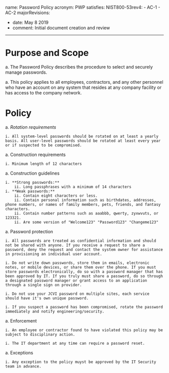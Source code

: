 name: Password Policy
acronym: PWP
satisfies:
  NIST800-53rev4:
    - AC-1
    - AC-2
majorRevisions:
  - date: May 8 2019
  - comment: Initial document creation and review
---

# Purpose and Scope 

a. The Password Policy describes the procedure to select and securely manage passwords. 

a. This policy applies to all employees, contractors, and any other personnel who have an account on any system that resides at any company facility or has access to the company network.  

# Policy

a. *Rotation requirements* 

    i. All system-level passwords should be rotated on at least a yearly basis. All user-level passwords should be rotated at least every year or if suspected to be compromised. 
    
a. Construction requirements

    i. Minimum length of 12 characters
    
a. Construction guidelines

    i. **Strong passwords:**
        ii. Long passphrases with a minimum of 14 characters
    i. **Weak passwords:**
        ii. Contain eight characters or less.
        ii. Contain personal information such as birthdates, addresses, phone numbers, or names of family members, pets, friends, and fantasy characters.
        ii. Contain number patterns such as aaabbb, qwerty, zyxwvuts, or 123321.
        ii. Are some version of "Welcome123" "Password123" "Changeme123"

a. Password protection

    i. All passwords are treated as confidential information and should not be shared with anyone. If you receive a request to share a password, deny the request and contact the system owner for assistance in provisioning an individual user account. 

    i. Do not write down passwords, store them in emails, electronic notes, or mobile devices, or share them over the phone. If you must store passwords electronically, do so with a password manager that has been approved by IT. If you truly must share a password, do so through a designated password manager or grant access to an application through a single sign on provider. 

    i. Do not use your JCVI password on multiple sites, each service should have it's own unique password. 
    
    i. If you suspect a password has been compromised, rotate the password immediately and notify engineering/security. 

a. Enforcement

    i. An employee or contractor found to have violated this policy may be subject to disciplinary action. 
    
    i. The IT department at any time can require a password reset. 
    
a. Exceptions

    i. Any exception to the policy muyst be approved by the IT Security team in advance. 

